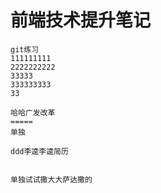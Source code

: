 # 前端技术提升笔记

`````
git练习
111111111
2222222222
33333
333333333
33

哈哈广发改革
=====
单独

ddd李逵李逵简历


单独试试撒大大萨达撒的
`````
